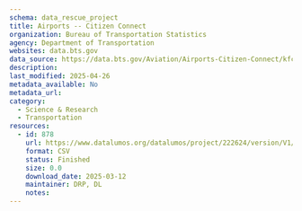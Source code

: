 ```yaml
---
schema: data_rescue_project 
title: Airports -- Citizen Connect
organization: Bureau of Transportation Statistics
agency: Department of Transportation
websites: data.bts.gov
data_source: https://data.bts.gov/Aviation/Airports-Citizen-Connect/kfcv-nyy3/about_data
description: 
last_modified: 2025-04-26
metadata_available: No
metadata_url: 
category:
  - Science & Research 
  - Transportation 
resources:
  - id: 878
    url: https://www.datalumos.org/datalumos/project/222624/version/V1/view
    format: CSV
    status: Finished
    size: 0.0
    download_date: 2025-03-12
    maintainer: DRP, DL
    notes: 
---
```

